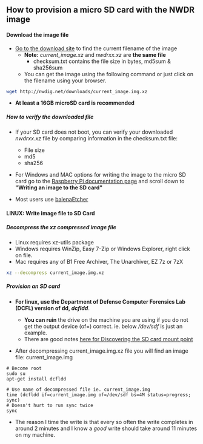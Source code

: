 ## How to provision a micro SD card with the NWDR image

#### Download the image file

* [Go to the download site](http:nwdig.net/downloads) to find the current filename of the image
  * **Note:** _current_image.xz_ and _nwdrxx.xz_ are **the same file**
    * checksum.txt contains the file size in bytes, md5sum & sha256sum
  * You can get the image using the following command or just click on the filename using your browser.
```bash
wget http://nwdig.net/downloads/current_image.img.xz
```
* **At least a 16GB microSD card is recommended**

##### How to verify the downloaded file
* If your SD card does not boot, you can verify your downloaded _nwdrxx.xz_ file by comparing information in the checksum.txt file:
  - File size
  - md5
  - sha256

* For Windows and MAC options for writing the image to the micro SD card go to the [Raspberry Pi documentation
page](https://www.raspberrypi.org/documentation/installation/installing-images/)
and scroll down to **"Writing an image to the SD card"**
* Most users use [balenaEtcher](https://www.balena.io/etcher/)

#### LINUX: Write image file to SD Card

##### Decompress the xz compressed image file
* Linux requires xz-utils package
* Windows requires WinZip, Easy 7-Zip or Windows Explorer, right click on file.
* Mac requires any of B1 Free Archiver, The Unarchiver, EZ 7z or 7zX

```bash
xz --decompress current_image.img.xz
```

##### Provision an SD card

* **For linux, use the Department of Defense Computer Forensics Lab
(DCFL) version of dd, _dcfldd_**.
  * **You can ruin** the drive on the machine you are using if you do not
  get the output device (of=) correct. ie. below _/dev/sdf_ is just an
  example.
  * There are good notes [here for Discovering the SD card mount
  point](https://www.raspberrypi.org/documentation/installation/installing-images/linux.md)

* After decompressing current_image.img.xz file you will find an image file: current_image.img

```
# Become root
sudo su
apt-get install dcfldd

# Use name of decompressed file ie. current_image.img
time (dcfldd if=current_image.img of=/dev/sdf bs=4M status=progress; sync)
# Doesn't hurt to run sync twice
sync
```

* The reason I time the write is that every so often the write completes in
around 2 minutes and I know a *good* write should take around 11
minutes on my machine.
